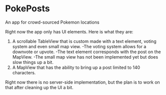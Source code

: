 # PokePosts
An app for crowd-sourced Pokemon locations

Right now the app only has UI elements. Here is what they are:

1. A scrollable TableView that is custom made with a text element, voting system and even small map view.
  -The voting system allows for a downvote or upvote.
  -The text element corresponds with the post on the MapView.
  -The small map view has not been implemented yet but does slow things up a bit.
2. A MapView that has the ability to bring up a post limited to 140 characters.

Right now there is no server-side implementation, but the plan is to work on that after cleaning up the UI a bit.
